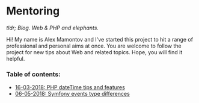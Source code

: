 # Mentoring

*tldr; Blog. Web & PHP and elephants.*

Hi! My name is Alex Mamontov and I've started this project to hit a range of professional and personal aims at once. You are welcome to follow the project for new tips about Web and related topics. Hope, you will find it helpful.

### Table of contents:

- [16-03-2018: PHP dateTime tips and features](tips/16-03-2018/)
- [06-05-2018: Symfony events type differences](tips/06-05-2018/)
